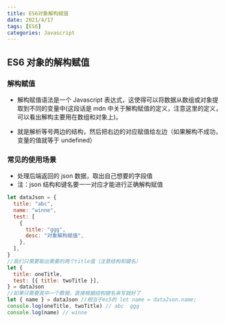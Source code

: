 ```yaml
---
title: ES6对象解构赋值
date: 2021/4/17
tags: [ES6]
categories: Javascript
---
```


## ES6 对象的解构赋值

### 解构赋值

- 解构赋值语法是一个 Javascript 表达式，这使得可以将数据从数组或对象提取到不同的变量中(这段话是 mdn 中关于解构赋值的定义，注意这里的定义，可以看出解构主要用在数组和对象上)。

- 就是解析等号两边的结构，然后把右边的对应赋值给左边（如果解构不成功，变量的值就等于
  undefined）

### 常见的使用场景

- 处理后端返回的 json 数据，取出自己想要的字段值
- 注：json 结构和键名要一一对应才能进行正确解构赋值

```js
let dataJson = {
  title: "abc",
  name: "winne",
  test: [
    {
      title: "ggg",
      desc: "对象解构赋值",
    },
  ],
}
//我们只需要取出需要的两个title值（注意结构和键名）
let {
  title: oneTitle,
  test: [{ title: twoTitle }],
} = dataJson
//如果只需要其中一个数据，直接根据结构键名来写就好了
let { name } = dataJson //相当于es5的 let name = dataJson.name;
console.log(oneTitle, twoTitle) // abc  ggg
console.log(name) // winne
```
